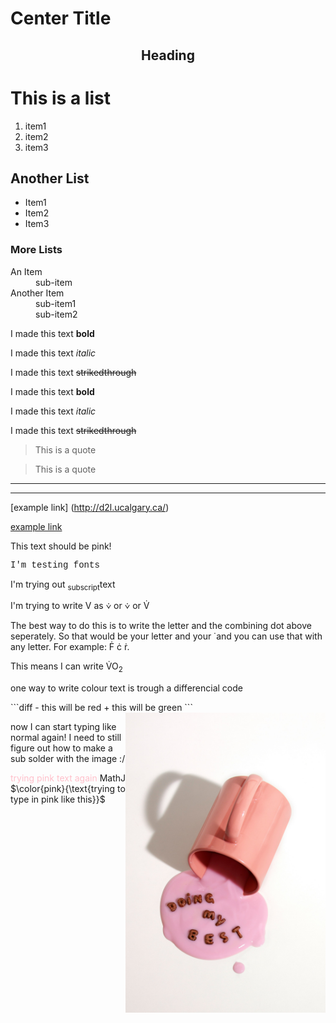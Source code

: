 # Center Title #  
<h2 div align="center">Heading</h2>
<h1>This is a list</h1>
<ol>
  <li> item1</li>
  <li> item2</li>
  <li>item3</li>
</ol>
<h2>Another List</h2>
<ul>
  <li>Item1</li>
  <li>Item2</li>
  <li>Item3</li>
</ul>
<h3>More Lists</h3>
<dl>
  <dt>An Item</dt>
  <dd>sub-item</dd>
  <dt>Another Item</dt>
  <dd>sub-item1</dd>
  <dd>sub-item2</dd>
</dl>

I made this text **bold** 

I made this text *italic*  

I made this text ~~strikedthrough~~
<p>I made this text <b>bold</b></p>
<p>I made this text <i>italic</i></p>
<p>I made this text <del>strikedthrough</del></p>  

> This is a quote  

<blockquote>This is a quote</blockquote> 

---
<hr/> 

[example link] (http://d2l.ucalgary.ca/)    

<a href="http://d2l.ucalgary.ca/">example link</a>
<p style="colour:pink;">This text should be pink!</p>
<p style="font-family:courier;">I'm testing fonts</p>
<p>I'm trying out <sub>subscript</sub>text</p>
<p>I'm trying to write V as &#10834 or &#x2a52 or V&#775;</p>  
<p>The best way to do this is to write the letter and the combining dot above seperately. So that would be your letter and your &#775; and you can use that with any letter. For example: F&#775; c&#775; r&#775;.</p>  
<p>This means I can write V&#775;O<sub>2</sub> </p>  
<p> one way to write colour text is trough a differencial code</p>
```diff
- this will be red
+ this will be green
``` 
<img div align="right" src="pink-motivational-mug.jpg" alt="Pink Motivational Mug" style="width:320px;height:480px;">  
<p> now I can start typing like normal again! I need to still figure out how to make a sub solder with the image :/</p> 
<span style="color:pink">trying pink text again</span> 
MathJ
$\color{pink}{\text{trying to type in pink like this}}$ 
